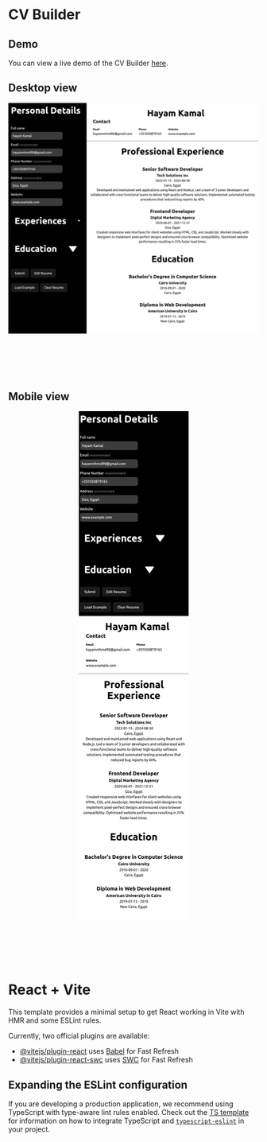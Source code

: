 # CV Builder

## Demo

You can view a live demo of the CV Builder [here](https://cv-application-amber-ten.vercel.app/).

## Desktop view

<p align="center" style="margin-bottom:64px;">
<img src="./src/images/desktop-view.png">
<br>
 </p>

 <br>

## Mobile view

   <p align="center" style="margin-bottom:64px;">
   <img src="./src/images/mobile-view.png"
   alt="mobile view of project">
   <br>
    </p>

<br>

# React + Vite

This template provides a minimal setup to get React working in Vite with HMR and some ESLint rules.

Currently, two official plugins are available:

- [@vitejs/plugin-react](https://github.com/vitejs/vite-plugin-react/blob/main/packages/plugin-react) uses [Babel](https://babeljs.io/) for Fast Refresh
- [@vitejs/plugin-react-swc](https://github.com/vitejs/vite-plugin-react/blob/main/packages/plugin-react-swc) uses [SWC](https://swc.rs/) for Fast Refresh

## Expanding the ESLint configuration

If you are developing a production application, we recommend using TypeScript with type-aware lint rules enabled. Check out the [TS template](https://github.com/vitejs/vite/tree/main/packages/create-vite/template-react-ts) for information on how to integrate TypeScript and [`typescript-eslint`](https://typescript-eslint.io) in your project.
